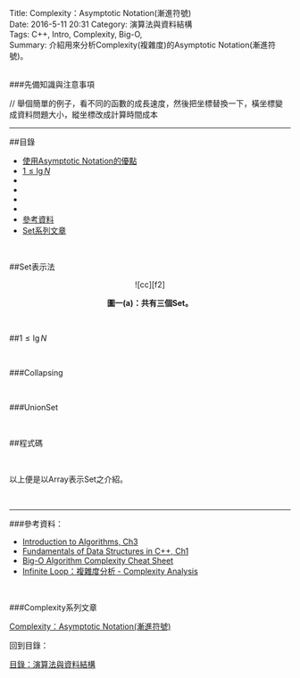 Title: Complexity：Asymptotic Notation(漸進符號)  
Date: 2016-5-11 20:31 
Category: 演算法與資料結構  
Tags: C++, Intro, Complexity, Big-O,  
Summary: 介紹用來分析Complexity(複雜度)的Asymptotic Notation(漸進符號)。


</br>
###先備知識與注意事項

// 舉個簡單的例子，看不同的函數的成長速度，然後把坐標替換一下，橫坐標變成資料問題大小，縱坐標改成計算時間成本


***

##目錄

* [使用Asymptotic Notation的優點](#an)
* [$1\leq \lg{N}$](#tight)
* [](#bo)
* [](#bw)
* [](#so)
* [](#sw)
* [參考資料](#ref)
* [Set系列文章](#series)


</br>

<a name="set"></a>

##Set表示法



<center>
![cc][f2]

**圖一(a)：共有三個Set。**
</center>



</br>  

<a name="find"></a>

##$1\leq \lg{N}$




</br>    

<a name="Collapsing"></a>

###Collapsing



</br>  

<a name="union"></a>

###UnionSet




</br>

<a name="code"></a>

##程式碼




[f1]: f1.png
[f2]: f2.png



</br>  


 
以上便是以Array表示Set之介紹。


</br>

***

<a name="ref"></a>

###參考資料：

* [Introduction to Algorithms, Ch3](http://www.amazon.com/Introduction-Algorithms-Edition-Thomas-Cormen/dp/0262033844) 
* [Fundamentals of Data Structures in C++, Ch1](http://www.amazon.com/Fundamentals-Data-Structures-Ellis-Horowitz/dp/0929306376)
* [Big-O Algorithm Complexity Cheat Sheet](http://bigocheatsheet.com/)
* [Infinite Loop：複雜度分析 - Complexity Analysis](http://program-lover.blogspot.tw/2008/10/complexity-analysis.html)




<a name="series"></a>

</br>

###Complexity系列文章

[Complexity：Asymptotic Notation(漸進符號)]()  


回到目錄：

[目錄：演算法與資料結構](http://alrightchiu.github.io/SecondRound/mu-lu-yan-suan-fa-yu-zi-liao-jie-gou.html)

</br>


